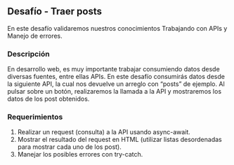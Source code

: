 ## Desafío - Traer posts

En este desafío validaremos nuestros conocimientos Trabajando con APIs y Manejo de errores.

### Descripción

En desarrollo web, es muy importante trabajar consumiendo datos desde diversas fuentes, entre ellas APIs. En este desafío consumirás datos desde la siguiente API, la cual nos devuelve un arreglo con “posts” de ejemplo. Al pulsar sobre un botón, realizaremos la llamada a la API y mostraremos los datos de los post obtenidos.

### Requerimientos

1. Realizar un request (consulta) a la API usando async-await.
2. Mostrar el resultado del request en HTML (utilizar listas desordenadas para mostrar cada uno de los post).
3. Manejar los posibles errores con try-catch.
